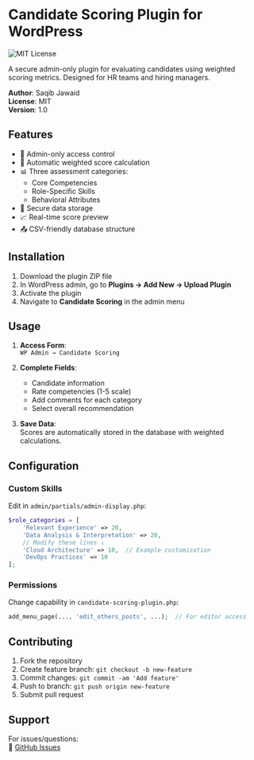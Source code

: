 # Candidate Scoring Plugin for WordPress

![MIT License](https://img.shields.io/badge/License-MIT-blue.svg)

A secure admin-only plugin for evaluating candidates using weighted scoring metrics. Designed for HR teams and hiring managers.

**Author**: Saqib Jawaid  
**License**: MIT  
**Version**: 1.0

## Features

- 🔐 Admin-only access control
- 🧮 Automatic weighted score calculation
- 📊 Three assessment categories:
  - Core Competencies
  - Role-Specific Skills
  - Behavioral Attributes
- 💾 Secure data storage
- 📈 Real-time score preview
- 📤 CSV-friendly database structure

## Installation

1. Download the plugin ZIP file
2. In WordPress admin, go to **Plugins → Add New → Upload Plugin**
3. Activate the plugin
4. Navigate to **Candidate Scoring** in the admin menu

## Usage

1. **Access Form**:  
   `WP Admin → Candidate Scoring`

2. **Complete Fields**:
   - Candidate information
   - Rate competencies (1-5 scale)
   - Add comments for each category
   - Select overall recommendation

3. **Save Data**:  
   Scores are automatically stored in the database with weighted calculations.

## Configuration

### Custom Skills
Edit in `admin/partials/admin-display.php`:
```php
$role_categories = [
    'Relevant Experience' => 20,
    'Data Analysis & Interpretation' => 20,
    // Modify these lines ↓
    'Cloud Architecture' => 10,  // Example customization
    'DevOps Practices' => 10
];
```

### Permissions
Change capability in `candidate-scoring-plugin.php`:
```php
add_menu_page(..., 'edit_others_posts', ...);  // For editor access
```



## Contributing

1. Fork the repository
2. Create feature branch: `git checkout -b new-feature`
3. Commit changes: `git commit -am 'Add feature'`
4. Push to branch: `git push origin new-feature`
5. Submit pull request

## Support

For issues/questions:  
🐛 [GitHub Issues](https://github.com/saqibjawaid/candidate-scoring-plugin/issues)

```